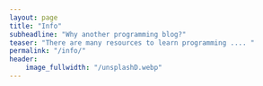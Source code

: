 ```yaml
---
layout: page
title: "Info"
subheadline: "Why another programming blog?"
teaser: "There are many resources to learn programming .... "
permalink: "/info/"
header:
    image_fullwidth: "/unsplashD.webp"
---
```


